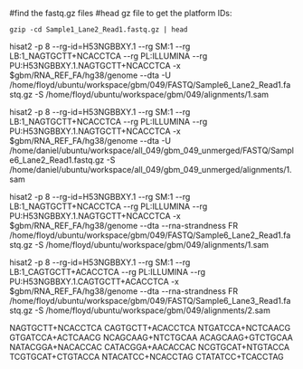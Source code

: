 #find the fastq.gz files
#head gz file to get the platform IDs: 

	gzip -cd Sample1_Lane2_Read1.fastq.gz | head

hisat2 -p 8 --rg-id=H53NGBBXY.1 --rg SM:1 --rg LB:1_NAGTGCTT+NCACCTCA --rg PL:ILLUMINA --rg PU:H53NGBBXY.1.NAGTGCTT+NCACCTCA -x $gbm/RNA_REF_FA/hg38/genome --dta -U /home/floyd/ubuntu/workspace/gbm/049/FASTQ/Sample6_Lane2_Read1.fastq.gz -S /home/floyd/ubuntu/workspace/gbm/049/alignments/1.sam

hisat2 -p 8 --rg-id=H53NGBBXY.1 --rg SM:1 --rg LB:1_NAGTGCTT+NCACCTCA --rg PL:ILLUMINA --rg PU:H53NGBBXY.1.NAGTGCTT+NCACCTCA -x $gbm/RNA_REF_FA/hg38/genome --dta -U /home/daniel/ubuntu/workspace/all_049/gbm_049_unmerged/FASTQ/Sample6_Lane2_Read1.fastq.gz -S /home/daniel/ubuntu/workspace/all_049/gbm_049_unmerged/alignments/1.sam




hisat2 -p 8 --rg-id=H53NGBBXY.1 --rg SM:1 --rg LB:1_NAGTGCTT+NCACCTCA --rg PL:ILLUMINA --rg PU:H53NGBBXY.1.NAGTGCTT+NCACCTCA -x $gbm/RNA_REF_FA/hg38/genome --dta --rna-strandness FR /home/floyd/ubuntu/workspace/gbm/049/FASTQ/Sample6_Lane2_Read1.fastq.gz -S /home/floyd/ubuntu/workspace/gbm/049/alignments/1.sam

hisat2 -p 8 --rg-id=H53NGBBXY.1 --rg SM:1 --rg LB:1_CAGTGCTT+ACACCTCA --rg PL:ILLUMINA --rg PU:H53NGBBXY.1.CAGTGCTT+ACACCTCA -x $gbm/RNA_REF_FA/hg38/genome --dta --rna-strandness FR /home/floyd/ubuntu/workspace/gbm/049/FASTQ/Sample6_Lane3_Read1.fastq.gz -S /home/floyd/ubuntu/workspace/gbm/049/alignments/2.sam




NAGTGCTT+NCACCTCA
CAGTGCTT+ACACCTCA
NTGATCCA+NCTCAACG
GTGATCCA+ACTCAACG
NCAGCAAG+NTCTGCAA
ACAGCAAG+GTCTGCAA
NATACGGA+NACACCAC
CATACGGA+AACACCAC
NCGTGCAT+NTGTACCA
TCGTGCAT+CTGTACCA
NTACATCC+NCACCTAG
CTATATCC+TCACCTAG
